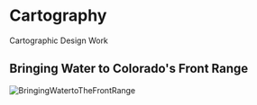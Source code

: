 # Cartography
Cartographic Design Work

## Bringing Water to Colorado's Front Range 
![BringingWatertoTheFrontRange](https://github.com/user-attachments/assets/975e0bee-13d6-42b1-beb0-2bc739c9a8ef)
